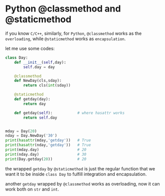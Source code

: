 ---
---

# Python @classmethod and @staticmethod

if you know `C/C++`, similarly, for `Python`, `@classmethod` works as the `overloading`, while `@staticmethod` works as `encapsulation`.

let me use some codes:

```python
class Day:
    def __init__(self,day):
        self.day = day

    @classmethod
    def NewDay(cls,sday):
        return cls(int(sday))

    @staticmethod
    def getday(day):
        return day

    def getday(self):           # where hasattr works
        return self.day


mday = Day(20)
nday = Day.NewDay('30')
print(hasattr(mday,'getday'))   # True
print(hasattr(nday,'getday'))   # True
print(mday.day)                 # 20
print(nday.day)                 # 30
print(Day.getday(20))           # 20
```

the wrapped `getday` by `@staticmethod` is just the regular function that we want it to be inside `class Day` to fulfill integration and encapsulation.

another `getday` wrapped by `@classmethod` works as overloading, now it can work both on `str` and `int`.



